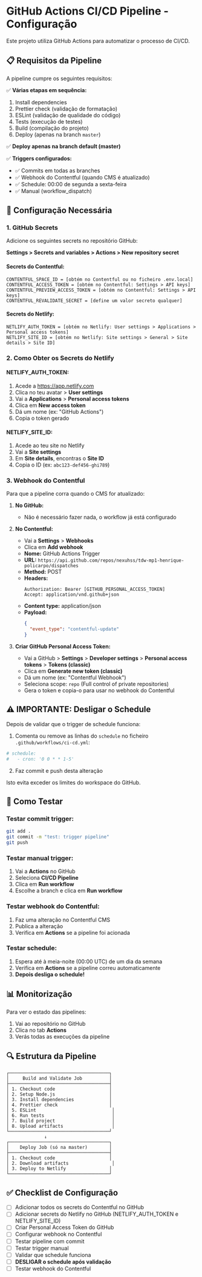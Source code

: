 # GitHub Actions CI/CD Pipeline - Configuração

Este projeto utiliza GitHub Actions para automatizar o processo de CI/CD.

## 📋 Requisitos da Pipeline

A pipeline cumpre os seguintes requisitos:

✅ **Várias etapas em sequência:**

1. Install dependencies
2. Prettier check (validação de formatação)
3. ESLint (validação de qualidade do código)
4. Tests (execução de testes)
5. Build (compilação do projeto)
6. Deploy (apenas na branch `master`)

✅ **Deploy apenas na branch default (master)**

✅ **Triggers configurados:**

- ✅ Commits em todas as branches
- ✅ Webhook do Contentful (quando CMS é atualizado)
- ✅ Schedule: 00:00 de segunda a sexta-feira
- ✅ Manual (workflow_dispatch)

## 🔧 Configuração Necessária

### 1. GitHub Secrets

Adicione os seguintes secrets no repositório GitHub:

**Settings > Secrets and variables > Actions > New repository secret**

#### Secrets do Contentful:

```
CONTENTFUL_SPACE_ID = [obtém no Contentful ou no ficheiro .env.local]
CONTENTFUL_ACCESS_TOKEN = [obtém no Contentful: Settings > API keys]
CONTENTFUL_PREVIEW_ACCESS_TOKEN = [obtém no Contentful: Settings > API keys]
CONTENTFUL_REVALIDATE_SECRET = [define um valor secreto qualquer]
```

#### Secrets do Netlify:

```
NETLIFY_AUTH_TOKEN = [obtém no Netlify: User settings > Applications > Personal access tokens]
NETLIFY_SITE_ID = [obtém no Netlify: Site settings > General > Site details > Site ID]
```

### 2. Como Obter os Secrets do Netlify

#### NETLIFY_AUTH_TOKEN:

1. Acede a https://app.netlify.com
2. Clica no teu avatar > **User settings**
3. Vai a **Applications** > **Personal access tokens**
4. Clica em **New access token**
5. Dá um nome (ex: "GitHub Actions")
6. Copia o token gerado

#### NETLIFY_SITE_ID:

1. Acede ao teu site no Netlify
2. Vai a **Site settings**
3. Em **Site details**, encontras o **Site ID**
4. Copia o ID (ex: `abc123-def456-ghi789`)

### 3. Webhook do Contentful

Para que a pipeline corra quando o CMS for atualizado:

1. **No GitHub:**
   - Não é necessário fazer nada, o workflow já está configurado

2. **No Contentful:**
   - Vai a **Settings** > **Webhooks**
   - Clica em **Add webhook**
   - **Nome:** GitHub Actions Trigger
   - **URL:** `https://api.github.com/repos/nexuhss/tdw-mp1-henrique-policarpo/dispatches`
   - **Method:** POST
   - **Headers:**
     ```
     Authorization: Bearer [GITHUB_PERSONAL_ACCESS_TOKEN]
     Accept: application/vnd.github+json
     ```
   - **Content type:** application/json
   - **Payload:**
     ```json
     {
       "event_type": "contentful-update"
     }
     ```

3. **Criar GitHub Personal Access Token:**
   - Vai a GitHub > **Settings** > **Developer settings** > **Personal access tokens** > **Tokens (classic)**
   - Clica em **Generate new token (classic)**
   - Dá um nome (ex: "Contentful Webhook")
   - Seleciona scope: `repo` (Full control of private repositories)
   - Gera o token e copia-o para usar no webhook do Contentful

## ⚠️ IMPORTANTE: Desligar o Schedule

Depois de validar que o trigger de schedule funciona:

1. Comenta ou remove as linhas do `schedule` no ficheiro `.github/workflows/ci-cd.yml`:

```yaml
# schedule:
#   - cron: '0 0 * * 1-5'
```

2. Faz commit e push desta alteração

Isto evita exceder os limites do workspace do GitHub.

## 🚀 Como Testar

### Testar commit trigger:

```bash
git add .
git commit -m "test: trigger pipeline"
git push
```

### Testar manual trigger:

1. Vai a **Actions** no GitHub
2. Seleciona **CI/CD Pipeline**
3. Clica em **Run workflow**
4. Escolhe a branch e clica em **Run workflow**

### Testar webhook do Contentful:

1. Faz uma alteração no Contentful CMS
2. Publica a alteração
3. Verifica em **Actions** se a pipeline foi acionada

### Testar schedule:

1. Espera até à meia-noite (00:00 UTC) de um dia da semana
2. Verifica em **Actions** se a pipeline correu automaticamente
3. **Depois desliga o schedule!**

## 📊 Monitorização

Para ver o estado das pipelines:

1. Vai ao repositório no GitHub
2. Clica no tab **Actions**
3. Verás todas as execuções da pipeline

## 🔍 Estrutura da Pipeline

```
┌─────────────────────────────────────┐
│     Build and Validate Job          │
├─────────────────────────────────────┤
│ 1. Checkout code                    │
│ 2. Setup Node.js                    │
│ 3. Install dependencies             │
│ 4. Prettier check                   │
│ 5. ESLint                            │
│ 6. Run tests                         │
│ 7. Build project                     │
│ 8. Upload artifacts                  │
└─────────────────────────────────────┘
              ↓
┌─────────────────────────────────────┐
│    Deploy Job (só na master)        │
├─────────────────────────────────────┤
│ 1. Checkout code                    │
│ 2. Download artifacts                │
│ 3. Deploy to Netlify                │
└─────────────────────────────────────┘
```

## ✅ Checklist de Configuração

- [ ] Adicionar todos os secrets do Contentful no GitHub
- [ ] Adicionar secrets do Netlify no GitHub (NETLIFY_AUTH_TOKEN e NETLIFY_SITE_ID)
- [ ] Criar Personal Access Token do GitHub
- [ ] Configurar webhook no Contentful
- [ ] Testar pipeline com commit
- [ ] Testar trigger manual
- [ ] Validar que schedule funciona
- [ ] **DESLIGAR o schedule após validação**
- [ ] Testar webhook do Contentful
